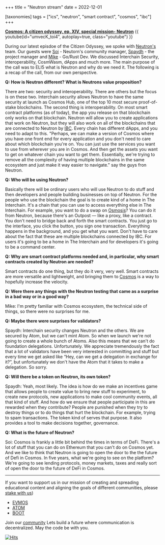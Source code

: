 +++
title = "Neutron stream"
date = 2022-12-01

[taxonomies]
tags = ["ics", "neutron", "smart contract", "cosmos", "ibc"]
+++

**[Cosmos: A citizen odyssey, ep. XIV, special mission- Neutron](https://www.youtube.com/watch?v=umvecK_toi4)**
{{ youtube(id="umvecK_toi4", autoplay=true, class="youtube") }}

During our latest episdoe of the Citizen Odyssey, we spoke with [Neutron's](https://www.citizencosmos.space/neutron) team. Our guests were [Soi](https://twitter.com/soi2studio) - Neutorn's community manager, [Spaydh](https://twitter.com/0xSpaydh) - the project manager and [Mike](https://twitter.com/pr0n00gler) - Go/Rust Dev. We discussed Interchain Security, interoperability, CosmWasm, dApps and much more. The main purpose of the call was to ELI5 what is Neutron and why do we need it. The following is a recap of the call, from our own perspective.

**Q: How is Neutron different? What is Neutrons value proposition?**<br>

There are two: security and interoperability. There are others but the focus is on these two. Interchain security allows Neutron to have the same security at launch as Cosmos Hub, one of the top 10 most secure proof-of-stake blockchains. The second thing is interoperability. On most smart contract platforms (as of today), the app you release on that blockchain only works on that blockchain. Neutron will allow you to create applications that work on Neutron, but they will also work on all of the blockchains that are connected to Neutron by [IBC](https://ibcprotocol.org/). Every chain has different dApps, and you need to adapt to this. "Perhaps, we can make a version of Cosmos where you have one front end for every application and you don't need to care about which blockchain you're on. You can just use the services you want to use from wherever you are in Cosmos. And then get the assets you want to get on whatever chain you want to get them. Essentially, we're trying to remove all the complexity of having multiple blockchains in the same ecosystem and just make it way easier to navigate." say the guys fron Neutron.

**Q: Who will be using Neutron?**

Basically there will be ordinary users who will use Neutron to do stuff and then developers and people building businesses on top of Neutron. For the people who use the blockchain the goal is to create kind of a home in The Interchain. It's a chain that you can use to access everything else in The Interchain. For example, you want to do a swap on [Osmosis](https://www.citizencosmos.space/osmosis)? You can do it from Neutron, because there's an Outpost — like a proxy, like a contract. You don't need to bridge back and forth the smart contracts. You just go to the interface, you click the button, you sign one transaction. Everything happens in the background, and you get what you want. Don't have to care about the fact that these are multiple blockchains connected by IBC. For users it's going to be a home in The Interchain and for developers it's going to be a command center.

**Q: Why are smart contract platforms needed and, in particular, why smart contracts created by Neutron are needed?**<br>

Smart contracts do one thing, but they do it very, very well. Smart contracts are more versatile and lightweight, and bringing them to [Cosmos](https://www.citizencosmos.space/ethan-buchman-cosmos) is a way to hopefully increase the velocity.<br>



**Q: Were there any things with the Neutron testing that came as a surprise in a bad way or in a good way?**<br>

Mike: I'm pretty familiar with Cosmos ecosystem, the technical side of things, so there were no surprises for me.

**Q: Maybe there were surprises for validators?**<br>

Spaydh: Interchain security changes Neutron and the others. We are secured by Atom, but we can't mint Atom. So when we launch we're not going to create a whole bunch of Atoms. Also this means that we can't do foundation delegations. Unfortunately. We appreciate tremendously the fact that a lot of validators have been very interested in committing and stuff but every time we get asked like “Hey, can we get a delegation in exchange for it?”, but unfortunately we don't have the Atom that it takes to make a delegation. So sorry.

**Q: Will there be a token on Neutron, its own token?**<br>

Spaydh: Yeah, most likely. The idea is how do we make an incentives game that allows people to create value to bring new stuff to experiment, to create new protocols, new applications to make cool community events, all that kind of stuff. And how do we ensure that people participate in this are rewarded when they contribute? People are punished when they try to destroy things or to do things that hurt the blockchain. For example,  trying to spam transactions. The token kind of serves that purpose. It also provides a tool to make decisions together, governance.

**Q: What is the future of Neutron?**<br>

Soi: Cosmos is frankly a little bit behind the times in terms of DeFi. There's a lot of stuff that you can do on Ethereum that you can't do on Cosmos yet. And we like to think that Neutron is going to open the door to the the future of Defi in Cosmos. In five years, what we're going to see on the platform? We're going to see lending protocols, money markets, taxes and really sort of open the door to the future of DeFi in Cosmos.




-----------------------------------------------------------------------------------------------------------------------------------------------------------
If you want to support us in our mission of creating and spreading educational content and aligning the goals of different communities, please [stake with us](https://www.citizencosmos.space/staking)) 
- [EVMOS](https://wallet.keplr.app/chains/evmos?modal=validator&chain=evmos_9001-2&validator_address=evmosvaloper1mtwvpdd57gpkyejd566s24afr9zm5ryq8gwpvj) 
- [ATOM](https://wallet.keplr.app/chains/cosmos-hub?modal=validator&chain=cosmoshub-4&validator_address=cosmosvaloper1e859xaue4k2jzqw20cv6l7p3tmc378pc3k8g2u) 
- [BOOT](https://wallet.keplr.app/chains/bostrom?modal=validator&chain=bostrom&validator_address=bostromvaloper1f7nx65pmayfenpfwzwaamwas4ygmvalqj6dz5r)

Join our [community](https://discord.gg/kJaG3EucCX) Lets build a future where communication is decentralized. May the code be with you. 

[![Hits](https://hits.seeyoufarm.com/api/count/incr/badge.svg?url=https%3A%2F%2Fcitizen-cosmos.github.io%2Fnew-citizen-blog%2Fneutronstream.html&count_bg=%2379C83D&title_bg=%23555555&icon=&icon_color=%23E7E7E7&title=hits&edge_flat=false)](https://hits.seeyoufarm.com) 

